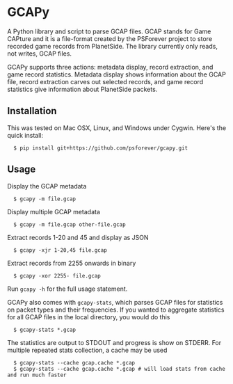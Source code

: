 # GCAPy
A Python library and script to parse GCAP files. GCAP stands for Game CAPture and it is a file-format created by the PSForever project to store recorded game records from PlanetSide.
The library currently only reads, not writes, GCAP files.

GCAPy supports three actions: metadata display, record extraction, and game record statistics. Metadata display shows information about the GCAP file, record extraction carves out selected records, and game record statistics give information about PlanetSide packets.

## Installation
This was tested on Mac OSX, Linux, and Windows under Cygwin. Here's the quick install:

      $ pip install git+https://github.com/psforever/gcapy.git

## Usage
Display the GCAP metadata

      $ gcapy -m file.gcap

Display multiple GCAP metadata

      $ gcapy -m file.gcap other-file.gcap

Extract records 1-20 and 45 and display as JSON

      $ gcapy -xjr 1-20,45 file.gcap

Extract records from 2255 onwards in binary

      $ gcapy -xor 2255- file.gcap

Run `gcapy -h` for the full usage statement.

GCAPy also comes with `gcapy-stats`, which parses GCAP files for statistics on packet types and their frequencies.
If you wanted to aggregate statistics for all GCAP files in the local directory, you would do this

      $ gcapy-stats *.gcap

The statistics are output to STDOUT and progress is show on STDERR. For multiple repeated stats collection,
a cache may be used

      $ gcapy-stats --cache gcap.cache *.gcap
      $ gcapy-stats --cache gcap.cache *.gcap # will load stats from cache and run much faster
